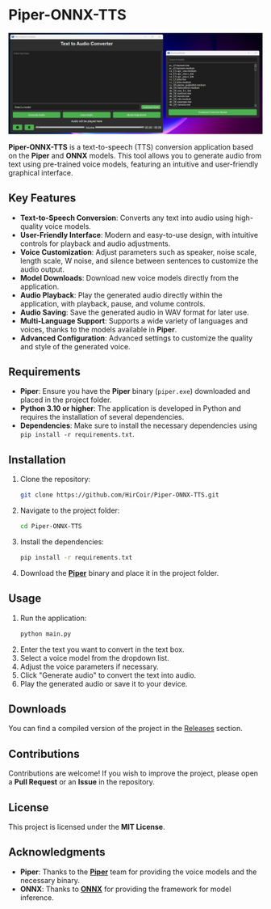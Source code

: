 # Piper-ONNX-TTS

![Image](Photo.jpg)

**Piper-ONNX-TTS** is a text-to-speech (TTS) conversion application based on the **Piper** and **ONNX** models. This tool allows you to generate audio from text using pre-trained voice models, featuring an intuitive and user-friendly graphical interface.

## Key Features

- **Text-to-Speech Conversion**: Converts any text into audio using high-quality voice models.
- **User-Friendly Interface**: Modern and easy-to-use design, with intuitive controls for playback and audio adjustments.
- **Voice Customization**: Adjust parameters such as speaker, noise scale, length scale, W noise, and silence between sentences to customize the audio output.
- **Model Downloads**: Download new voice models directly from the application.
- **Audio Playback**: Play the generated audio directly within the application, with playback, pause, and volume controls.
- **Audio Saving**: Save the generated audio in WAV format for later use.
- **Multi-Language Support**: Supports a wide variety of languages and voices, thanks to the models available in **Piper**.
- **Advanced Configuration**: Advanced settings to customize the quality and style of the generated voice.

## Requirements

- **Piper**: Ensure you have the **Piper** binary (`piper.exe`) downloaded and placed in the project folder.
- **Python 3.10 or higher**: The application is developed in Python and requires the installation of several dependencies.
- **Dependencies**: Make sure to install the necessary dependencies using `pip install -r requirements.txt`.

## Installation

1. Clone the repository:
   ```bash
   git clone https://github.com/HirCoir/Piper-ONNX-TTS.git
   ```
2. Navigate to the project folder:
   ```bash
   cd Piper-ONNX-TTS
   ```
3. Install the dependencies:
   ```bash
   pip install -r requirements.txt
   ```
4. Download the [**Piper**](https://github.com/rhasspy/piper/releases) binary and place it in the project folder.

## Usage

1. Run the application:
   ```bash
   python main.py
   ```
2. Enter the text you want to convert in the text box.
3. Select a voice model from the dropdown list.
4. Adjust the voice parameters if necessary.
5. Click "Generate audio" to convert the text into audio.
6. Play the generated audio or save it to your device.

## Downloads

You can find a compiled version of the project in the [Releases](https://github.com/HirCoir/Piper-ONNX-TTS/releases) section.

## Contributions

Contributions are welcome! If you wish to improve the project, please open a **Pull Request** or an **Issue** in the repository.

## License

This project is licensed under the **MIT License**.

## Acknowledgments

- **Piper**: Thanks to the [**Piper**](https://github.com/rhasspy/piper) team for providing the voice models and the necessary binary.
- **ONNX**: Thanks to [**ONNX**](https://github.com/onnx/onnx) for providing the framework for model inference.